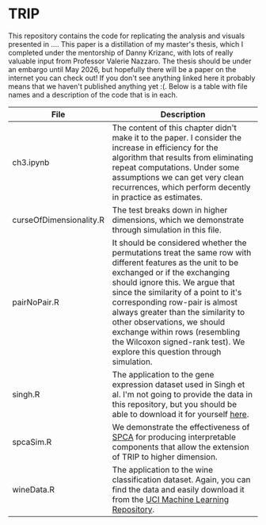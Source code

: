 # TRIP

This repository contains the code for replicating the analysis and visuals presented in .... This paper is a distillation of my master's thesis, which I completed under the mentorship of Danny Krizanc, with lots of really valuable input from Professor Valerie Nazzaro. The thesis should be under an embargo until May 2026, but hopefully there will be a paper on the internet you can check out! If you don't see anything linked here it probably means that we haven't published anything yet :(. Below is a table with file names and a description of the code that is in each.


| File | Description |
| --- | --- |
| ch3.ipynb | The content of this chapter didn't make it to the paper. I consider the increase in efficiency for the algorithm that results from eliminating repeat computations. Under some assumptions we can get very clean recurrences, which perform decently in practice as estimates. |
| curseOfDimensionality.R |The test breaks down in higher dimensions, which we demonstrate through simulation in this file.|
| pairNoPair.R |It should be considered whether the permutations treat the same row with different features as the unit to be exchanged or if the exchanging should ignore this. We argue that since the similarity of a point to it's corresponding row-pair is almost always greater than the similarity to other observations, we should exchange within rows (resembling the Wilcoxon signed-rank test). We explore this question through simulation.|
| singh.R | The application to the gene expression dataset used in Singh et al. I'm not going to provide the data in this repository, but you should be able to download it for yourself [here](https://www.stats.uwo.ca/faculty/aim/2015/9850/microarrays/FitMArray/data/).|
| spcaSim.R| We demonstrate the effectiveness of [SPCA](https://www.jstor.org/stable/27594179?seq=1) for producing interpretable components that allow the extension of TRIP to higher dimension.|
| wineData.R| The application to the wine classification dataset. Again, you can find the data and easily download it from the [UCI Machine Learning Repository](https://archive.ics.uci.edu/dataset/109/wine).|
